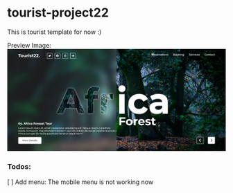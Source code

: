 # tourist-project22
This is tourist template for now :)

Preview Image:
![Preivew Image](./preview.jpg)

### Todos:
[ ] Add menu: The mobile menu is not working now